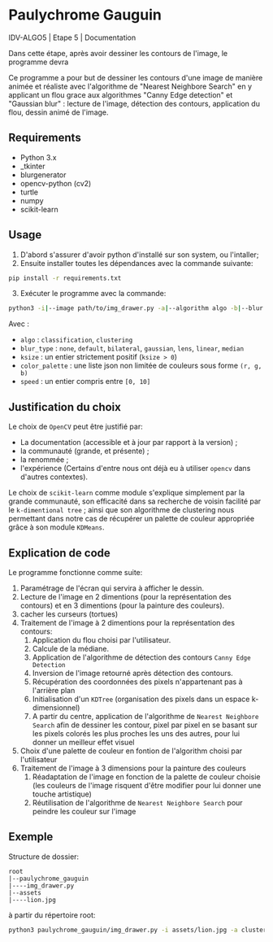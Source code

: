 # Paulychrome Gauguin

IDV-ALGO5 | Etape 5 | Documentation

Dans cette étape, après avoir dessiner les contours de l'image, le programme devra 

Ce programme a pour but de dessiner les contours d'une image de manière animée et réaliste avec l'algorithme de "Nearest Neighbore Search" en y applicant un flou grace aux algorithmes "Canny Edge detection" et "Gaussian blur" : lecture de l'image, détection des contours, application du flou, dessin animé de l'image.

## Requirements

- Python 3.x
- _tkinter
- blurgenerator
- opencv-python (cv2)
- turtle
- numpy
- scikit-learn

## Usage

1. D'abord s'assurer d'avoir python d'installé sur son system, ou l'intaller;
2. Ensuite installer toutes les dépendances avec la commande suivante:
```bash
pip install -r requirements.txt
```
3. Exécuter le programme avec la commande:
```bash
python3 -i|--image path/to/img_drawer.py -a|--algorithm algo -b|--blur blur_type [-k|--kernel ksize] -p|--palette color_palette [-s|--speed speed]
```
Avec :
- `algo` : `classification`, `clustering`
- `blur_type` : `none`, `default`, `bilateral`, `gaussian`, `lens`, `linear`, `median`
- `ksize` : un entier strictement positif (`ksize > 0`)
- `color_palette` : une liste json non limitée de couleurs sous forme `(r, g, b)`
- `speed` : un entier compris entre `[0, 10]`


## Justification du choix

Le choix de `OpenCV` peut être justifié par:
- La documentation (accessible et à jour par rapport à la version) ;
- la communauté (grande, et présente) ;
- la renommée ;
- l'expérience (Certains d'entre nous ont déjà eu à utiliser `opencv` dans d'autres contextes).

Le choix de `scikit-learn` comme module s'explique simplement par la grande communauté, son efficacité dans sa recherche de voisin facilité par le `k-dimentional tree` ; ainsi que son algorithme de clustering nous permettant dans notre cas de récupérer un palette de couleur appropriée grâce à son module `KDMeans`.

## Explication de code

Le programme fonctionne comme suite:

1. Paramétrage de l'écran qui servira à afficher le dessin.
2. Lecture de l'image en 2 dimentions (pour la représentation des contours) et en 3 dimentions (pour la painture des couleurs).
3. cacher les curseurs (tortues)
4. Traitement de l'image à 2 dimentions pour la représentation des contours:
    1. Application du flou choisi par l'utilisateur.
    2. Calcule de la médiane.
    3. Application de l'algorithme de détection des contours `Canny Edge Detection`
    4. Inversion de l'image retourné après détection des contours.
    5. Récupération des coordonnées des pixels n'appartenant pas à l'arrière plan
    6. Initialisation d'un `KDTree` (organisation des pixels dans un espace k-dimensionnel)
    9. A partir du centre, application de l'algorithme de `Nearest Neighbore Search` afin de dessiner les contour, pixel par pixel en se basant sur les pixels colorés les plus proches les uns des autres, pour lui donner un meilleur effet visuel
5. Choix d'une palette de couleur en fontion de l'algorithm choisi par l'utilisateur
6. Traitement de l'image à 3 dimensions pour la painture des couleurs
    1. Réadaptation de l'image en fonction de la palette de couleur choisie (les couleurs de l'image risquent d'être modifier pour lui donner une touche artistique)
    2. Réutilisation de l'algorithme de `Nearest Neighbore Search` pour peindre les couleur sur l'image


## Exemple

Structure de dossier:

    root
    |--paulychrome_gauguin
    |----img_drawer.py
    |--assets
    |----lion.jpg

à partir du répertoire root:

```bash
python3 paulychrome_gauguin/img_drawer.py -i assets/lion.jpg -a clustering -b default -s 10
```